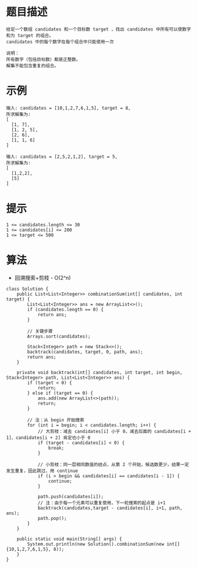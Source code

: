 # 题目描述
	给定一个数组 candidates 和一个目标数 target ，找出 candidates 中所有可以使数字和为 target 的组合。
	candidates 中的每个数字在每个组合中只能使用一次

	说明：
	所有数字（包括目标数）都是正整数。
	解集不能包含重复的组合。 

# 示例
	输入: candidates = [10,1,2,7,6,1,5], target = 8,
	所求解集为:
	[
	  [1, 7],
	  [1, 2, 5],
	  [2, 6],
	  [1, 1, 6]
	]

	输入: candidates = [2,5,2,1,2], target = 5,
	所求解集为:
	[
	  [1,2,2],
	  [5]
	]

# 提示
	1 <= candidates.length <= 30
	1 <= candidates[i] <= 200
	1 <= target <= 500

# 算法
* 回溯搜索+剪枝 - O(2^n)
```
class Solution {
    public List<List<Integer>> combinationSum(int[] candidates, int target) {
        List<List<Integer>> ans = new ArrayList<>();
        if (candidates.length == 0) {
            return ans;
        }

        // 关键步骤
        Arrays.sort(candidates);

        Stack<Integer> path = new Stack<>();
        backtrack(candidates, target, 0, path, ans);
        return ans;
    }

    private void backtrack(int[] candidates, int target, int begin, Stack<Integer> path, List<List<Integer>> ans) {
        if (target < 0) {
            return;
        } else if (target == 0) {
            ans.add(new ArrayList<>(path));
            return;
        }

        // 注：从 begin 开始搜索
        for (int i = begin; i < candidates.length; i++) {
            // 大剪枝：减去 candidates[i] 小于 0，减去后面的 candidates[i + 1]、candidates[i + 2] 肯定也小于 0
            if (target - candidates[i] < 0) {
                break;
            }

            // 小剪枝：同一层相同数值的结点，从第 2 个开始，候选数更少，结果一定发生重复，因此跳过，用 continue
            if (i > begin && candidates[i] == candidates[i - 1]) {
                continue;
            }

            path.push(candidates[i]);
            // 注：由于每一个元素可以重复使用，下一轮搜索的起点是 i+1
            backtrack(candidates,target - candidates[i], i+1, path, ans);
            path.pop();
        }
    }

    public static void main(String[] args) {
        System.out.println(new Solution().combinationSum(new int[]{10,1,2,7,6,1,5}, 8));
    }
}
```
